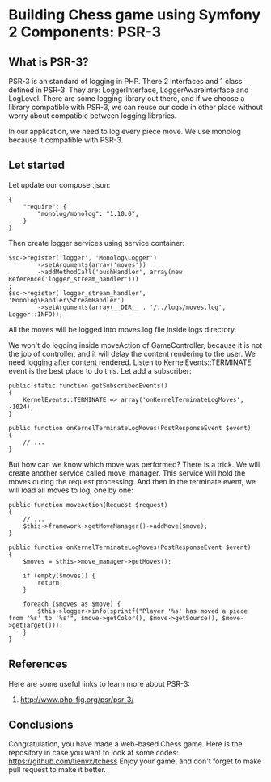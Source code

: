 Building Chess game using Symfony 2 Components: PSR-3
========================================================

What is PSR-3?
-----------------

PSR-3 is an standard of logging in PHP. There 2 interfaces and 1 class defined
in PSR-3. They are: LoggerInterface, LoggerAwareInterface and LogLevel. There
are some logging library out there, and if we choose a library compatible with
PSR-3, we can reuse our code in other place without worry about compatible
between logging libraries.

In our application, we need to log every piece move. We use monolog because it
compatible with PSR-3.

Let started
------------

Let update our composer.json:

```
{
    "require": {
        "monolog/monolog": "1.10.0",
    }
}
```

Then create logger services using service container:

```
$sc->register('logger', 'Monolog\Logger')
        ->setArguments(array('moves'))
        ->addMethodCall('pushHandler', array(new Reference('logger_stream_handler')))
;
$sc->register('logger_stream_handler', 'Monolog\Handler\StreamHandler')
        ->setArguments(array(__DIR__ . '/../logs/moves.log', Logger::INFO));
```

All the moves will be logged into moves.log file inside logs directory.

We won't do logging inside moveAction of GameController, because it is not
the job of controller, and it will delay the content rendering to the user.
We need logging after content rendered. Listen to KernelEvents::TERMINATE event
is the best place to do this. Let add a subscriber:

```
public static function getSubscribedEvents()
{
    KernelEvents::TERMINATE => array('onKernelTerminateLogMoves', -1024),
}

public function onKernelTerminateLogMoves(PostResponseEvent $event)
{
    // ...
}
```

But how can we know which move was performed? There is a trick. We will create
another service called move_manager. This service will hold the moves during
the request processing. And then in the terminate event, we will load all moves
to log, one by one:

```
public function moveAction(Request $request)
{
    // ...
    $this->framework->getMoveManager()->addMove($move);
}

public function onKernelTerminateLogMoves(PostResponseEvent $event)
{
    $moves = $this->move_manager->getMoves();

    if (empty($moves)) {
        return;
    }

    foreach ($moves as $move) {
        $this->logger->info(sprintf("Player '%s' has moved a piece from '%s' to '%s'", $move->getColor(), $move->getSource(), $move->getTarget()));
    }
}
```

References
----------

Here are some useful links to learn more about PSR-3:

1. http://www.php-fig.org/psr/psr-3/

Conclusions
-----------
Congratulation, you have made a web-based Chess game. Here is the repository in
case you want to look at some codes:
https://github.com/tienvx/tchess
Enjoy your game, and don't forget to make pull request to make it better.
